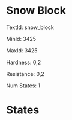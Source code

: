 # Snow Block

TextId: snow_block

MinId: 3425

MaxId: 3425

Hardness: 0,2

Resistance: 0,2


Num States: 1

# States
```

```